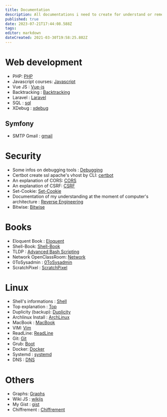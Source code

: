 ```yaml
---
title: Documentation
description: All documentations i need to create for understand or remember
published: true
date: 2023-07-21T17:44:08.588Z
tags: 
editor: markdown
dateCreated: 2021-03-30T19:58:25.802Z
---
```


# Web development

- PHP: [PHP](php)
- Javascript courses: [Javascript](javascript)
- Vue JS : [Vue-js](/Hidden-Pages/vue-js)
- Backtracking : [Backtracking](backtracking)
- Laravel : [Laravel](/Hidden-Pages/Laravel)
- SQL : [sql](/Hidden-Pages/sql)
- XDebug : [xdebug](xdebug)

## Symfony

* SMTP Gmail : [gmail](/symfony/smtp)

# Security

- Some infos on debugging tools : [Debugging](debugging)
- Certbot create ssl apache's vhost by CLI: [certbot](certbot)
- An explanation of CORS: [CORS](cors)
- An explanation of CSRF: [CSRF](/Hidden-Pages/Csrf)
- Set-Cookie: [Set-Cookie](/set-cookie)
- Documentation of my understanding at the moment of computer's architecture : [Reverse Engineering](/reverse-engineering)
- Bitwise: [Bitwise](Bitwise)

# Books

- Eloquent Book : [Eloquent](eloquent-book)
- Shell-Book: [Shell-Book](/shell-book)
- TLDP : [Advanced Bash Scripting](/abs)
- Network OpenClassRoom: [Network](/network)
- 0ToSysadmin : [0ToSysadmin](/0toSysAdmin)
- ScratchPixel : [ScratchPixel](/ScratchPixel)

# Linux

- Shell's informations : [Shell](shell)
- Top explanation : [Top](top)
- Duplicity (backup): [Duplicity](duplicity)
- Archlinux Install : [ArchLinux](archlinux)
- MacBook : [MacBook](mac-book)
- VIM: [Vim](vim)
- ReadLine: [ReadLine](readline)
- Git: [Git](git)
- Grub: [Boot](Boot)
- Docker: [Docker](docker)
- Systemd : [systemd](systemd)
- DNS : [DNS](/DNS)

# Others

- Graphs: [Graphs](graphs)
- Wiki JS : [wikijs](/wikijs)
- My Gist : [gist](/gist)
- Chiffrement : [Chiffrement](/Chiffrement)

